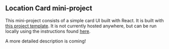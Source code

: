 ## Location Card mini-project
This mini-project consists of a simple card UI built with React. It is built with [this project template](https://github.com/moabs81/scaffold2). It is not currently hosted anywhere, but can be run locally using the instructions found [here](https://github.com/moabs81/scaffold2/blob/master/readme.md). 

A more detailed description is coming! 